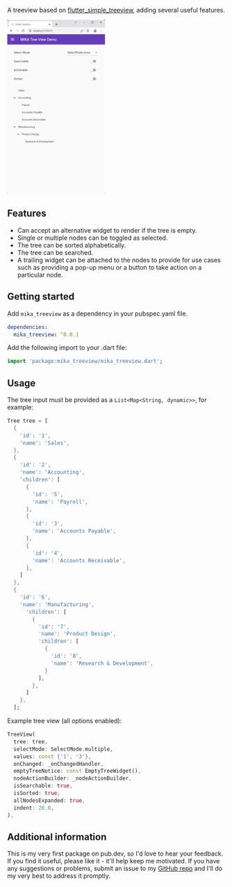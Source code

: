 A treeview based on [flutter_simple_treeview](https://pub.dev/packages/flutter_simple_treeview), adding several useful features.

<p>
    <img src="https://github.com/john-rager/mika_treeview/blob/main/doc/mika_treeview_ios.gif?raw=true"
    alt="An animated image of the iOS MIKA Tree View UI" height="400"/>
</p>

## Features

* Can accept an alternative widget to render if the tree is empty.
* Single or multiple nodes can be toggled as selected.
* The tree can be sorted alphabetically.
* The tree can be searched.
* A trailing widget can be attached to the nodes to provide for use
  cases such as providing a pop-up menu or a button to take action on a
  particular node.

## Getting started

Add `mika_treeview` as a dependency in your pubspec.yaml file.

```yaml
dependencies:
  mika_treeview: ^0.0.1
```
Add the following import to your .dart file:
```dart
import 'package:mika_treeview/mika_treeview.dart';
```

## Usage

The tree input must be provided as a `List<Map<String, dynamic>>`, for example:

```dart
Tree tree = [
  {
    'id': '1',
    'name': 'Sales',
  },
  {
    'id': '2',
    'name': 'Accounting',
    'children': [
      {
        'id': '5',
        'name': 'Payroll',
      },
      {
        'id': '3',
        'name': 'Accounts Payable',
      },
      {
        'id': '4',
        'name': 'Accounts Receivable',
      },
    ]
  },
  {
    'id': '6',
    'name': 'Manufacturing',
      'children': [
        {
          'id': '7',
          'name': 'Product Design',
          'children': [
            {
              'id': '8',
              'name': 'Research & Development',
            }
          ],
        },
      ]
    },
  ];
```

Example tree view (all options enabled):

```dart
TreeView(
  tree: tree,
  selectMode: SelectMode.multiple,
  values: const {'1', '3'},
  onChanged: _onChangedHandler,
  emptyTreeNotice: const EmptyTreeWidget(),
  nodeActionBuilder: _nodeActionBuilder,
  isSearchable: true,
  isSorted: true,
  allNodesExpanded: true,
  indent: 20.0,
),
```
## Additional information

This is my very first package on pub.dev, so I'd love to hear your feedback. If you find it useful, please like it - it'll help
keep me motivated. If you have any suggestions or problems, submit an issue to my [GitHub repo](https://github.com/john-rager/mika_treeview) and I'll do my very best to address it promptly.
